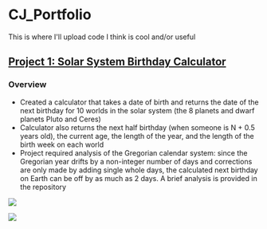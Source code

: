 # CJ_Portfolio
This is where I'll upload code I think is cool and/or useful

## [Project 1: Solar System Birthday Calculator](https://github.com/cjhapich/other_worlds_code)

### Overview
* Created a calculator that takes a date of birth and returns the date of the next birthday for 10 worlds in the solar system (the 8 planets and dwarf planets Pluto and Ceres)
* Calculator also returns the next half birthday (when someone is N + 0.5 years old), the current age, the length of the year, and the length of the birth week on each world
* Project required analysis of the Gregorian calendar system: since the Gregorian year drifts by a non-integer number of days and corrections are only made by adding single whole days, the calculated next birthday on Earth can be off by as much as 2 days. A brief analysis is provided in the repository

![](https://github.com/cjhapich/CJ_Portfolio/blob/main/images/other_worlds_example_1.png)


![](https://github.com/cjhapich/CJ_Portfolio/blob/main/images/other_worlds_example_2.png)
